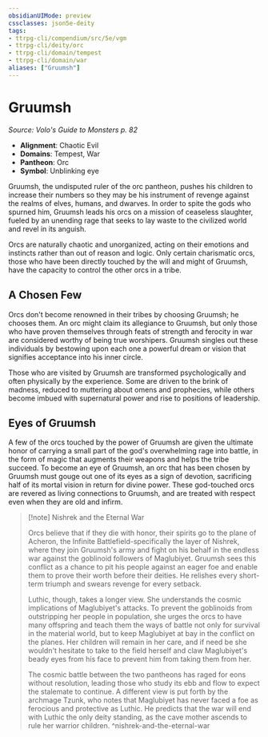 ```yaml
---
obsidianUIMode: preview
cssclasses: json5e-deity
tags:
- ttrpg-cli/compendium/src/5e/vgm
- ttrpg-cli/deity/orc
- ttrpg-cli/domain/tempest
- ttrpg-cli/domain/war
aliases: ["Gruumsh"]
---
```

# Gruumsh
*Source: Volo's Guide to Monsters p. 82* 

- **Alignment**: Chaotic Evil
- **Domains**: Tempest, War
- **Pantheon**: Orc
- **Symbol**: Unblinking eye

Gruumsh, the undisputed ruler of the orc pantheon, pushes his children to increase their numbers so they may be his instrument of revenge against the realms of elves, humans, and dwarves. In order to spite the gods who spurned him, Gruumsh leads his orcs on a mission of ceaseless slaughter, fueled by an unending rage that seeks to lay waste to the civilized world and revel in its anguish.

Orcs are naturally chaotic and unorganized, acting on their emotions and instincts rather than out of reason and logic. Only certain charismatic orcs, those who have been directly touched by the will and might of Gruumsh, have the capacity to control the other orcs in a tribe.

## A Chosen Few

Orcs don't become renowned in their tribes by choosing Gruumsh; he chooses them. An orc might claim its allegiance to Gruumsh, but only those who have proven themselves through feats of strength and ferocity in war are considered worthy of being true worshipers. Gruumsh singles out these individuals by bestowing upon each one a powerful dream or vision that signifies acceptance into his inner circle.

Those who are visited by Gruumsh are transformed psychologically and often physically by the experience. Some are driven to the brink of madness, reduced to muttering about omens and prophecies, while others become imbued with supernatural power and rise to positions of leadership.

## Eyes of Gruumsh

A few of the orcs touched by the power of Gruumsh are given the ultimate honor of carrying a small part of the god's overwhelming rage into battle, in the form of magic that augments their weapons and helps the tribe succeed. To become an eye of Gruumsh, an orc that has been chosen by Gruumsh must gouge out one of its eyes as a sign of devotion, sacrificing half of its mortal vision in return for divine power. These god-touched orcs are revered as living connections to Gruumsh, and are treated with respect even when they are old and infirm.

> [!note] Nishrek and the Eternal War
> 
> Orcs believe that if they die with honor, their spirits go to the plane of Acheron, the Infinite Battlefield-specifically the layer of Nishrek, where they join Gruumsh's army and fight on his behalf in the endless war against the goblinoid followers of Maglubiyet. Gruumsh sees this conflict as a chance to pit his people against an eager foe and enable them to prove their worth before their deities. He relishes every short-term triumph and swears revenge for every setback.
> 
> Luthic, though, takes a longer view. She understands the cosmic implications of Maglubiyet's attacks. To prevent the goblinoids from outstripping her people in population, she urges the orcs to have many offspring and teach them the ways of battle not only for survival in the material world, but to keep Maglubiyet at bay in the conflict on the planes. Her children will remain in her care, and if need be she wouldn't hesitate to take to the field herself and claw Maglubiyet's beady eyes from his face to prevent him from taking them from her.
> 
> The cosmic battle between the two pantheons has raged for eons without resolution, leading those who study its ebb and flow to expect the stalemate to continue. A different view is put forth by the archmage Tzunk, who notes that Maglubiyet has never faced a foe as ferocious and protective as Luthic. He predicts that the war will end with Luthic the only deity standing, as the cave mother ascends to rule her warrior children.
^nishrek-and-the-eternal-war